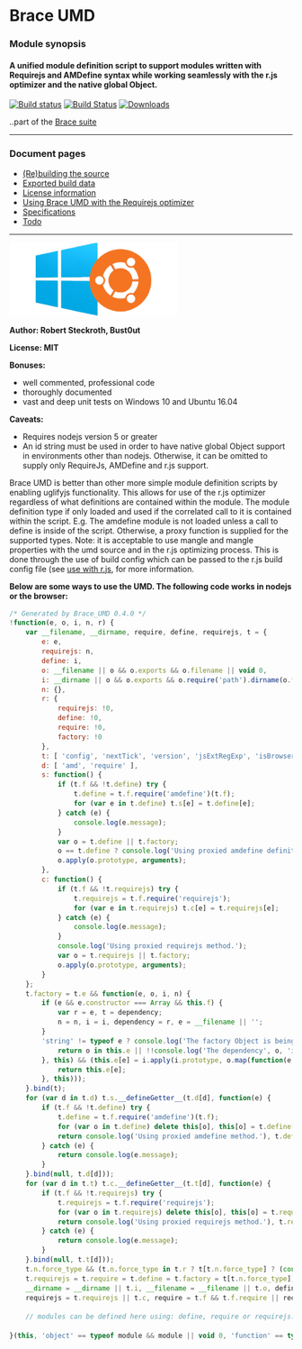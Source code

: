 # Brace UMD
### Module synopsis

#### A unified module definition script to support modules written with Requirejs and AMDefine syntax while working seamlessly with the r.js optimizer and the native global Object.

[![Build status](https://ci.appveyor.com/api/projects/status/j9w4v3romfw971y9/branch/master?svg=true)](https://ci.appveyor.com/project/restarian/brace-umd/branch/master) [![Build Status](https://travis-ci.org/restarian/brace_umd.svg?branch=master)](https://travis-ci.org/restarian/brace_umd) [![Downloads](https://img.shields.io/npm/dm/brace_umd.svg?svg=true)](https://npmjs.org/package/brace_umd)

..part of the [Brace suite](https://github.com/restarian/restarian/blob/master/brace/README.md)

------

### Document pages
* [(Re)building the source](https://github.com/restarian/brace_umd/blob/master/doc/build.md)
* [Exported build data](https://github.com/restarian/brace_umd/blob/master/doc/export.md)
* [License information](https://github.com/restarian/brace_umd/blob/master/doc/license.md)
* [Using Brace UMD with the Requirejs optimizer](https://github.com/restarian/brace_umd/blob/master/doc/optimizer.md)
* [Specifications](https://github.com/restarian/brace_umd/blob/master/doc/specification.md)
* [Todo](https://github.com/restarian/brace_umd/blob/master/doc/todo.md)

----

[![Bash on Windows](https://raw.githubusercontent.com/restarian/brace_umd/master/doc/image/ubuntu_windows_logo.png)](https://github.com/Microsoft/BashOnWindows)

**Author: Robert Steckroth, Bust0ut**

**License: MIT**

**Bonuses:**
* well commented, professional code
* thoroughly documented
* vast and deep unit tests on Windows 10 and Ubuntu 16.04

**Caveats:**
  * Requires nodejs version 5 or greater
  * An id string must be used in order to have native global Object support in environments other than nodejs. Otherwise, it can be omitted to supply only RequireJs, AMDefine and r.js support.

Brace UMD is better than other more simple module definition scripts by enabling uglifyjs functionality. This allows for use of the r.js optimizer regardless of what definitions are contained within the module. The module definition type if only loaded and used if the correlated call to it is contained within the script. E.g. The amdefine module is not loaded unless a call to define is inside of the script. Otherwise, a proxy function is supplied for the supported types. 
Note: it is acceptable to use mangle and mangle properties with the umd source and in the r.js optimizing process. This is done through the use of build config which can be passed to the r.js build config file (see [use with r.js](https://github.com/restarian/brace_umd/blob/master/doc/optimizer.md), for more information.

**Below are some ways to use the UMD. The following code works in nodejs or the browser:**

```javascript
/* Generated by Brace_UMD 0.4.0 */
!function(e, o, i, n, r) {
    var __filename, __dirname, require, define, requirejs, t = {
        e: e,
        requirejs: n,
        define: i,
        o: __filename || o && o.exports && o.filename || void 0,
        i: __dirname || o && o.exports && o.require('path').dirname(o.filename) || void 0,
        n: {},
        r: {
            requirejs: !0,
            define: !0,
            require: !0,
            factory: !0
        },
        t: [ 'config', 'nextTick', 'version', 'jsExtRegExp', 'isBrowser', 's', 'toUrl', 'undef', 'defined', 'specified', 'onError', 'createNode', 'load', 'exec' ],
        d: [ 'amd', 'require' ],
        s: function() {
            if (t.f && !t.define) try {
                t.define = t.f.require('amdefine')(t.f);
                for (var e in t.define) t.s[e] = t.define[e];
            } catch (e) {
                console.log(e.message);
            }
            var o = t.define || t.factory;
            o == t.define ? console.log('Using proxied amdefine definition.') : console.log('Using factory proxied from amdefine call.'), 
            o.apply(o.prototype, arguments);
        },
        c: function() {
            if (t.f && !t.requirejs) try {
                t.requirejs = t.f.require('requirejs');
                for (var e in t.requirejs) t.c[e] = t.requirejs[e];
            } catch (e) {
                console.log(e.message);
            }
            console.log('Using proxied requirejs method.');
            var o = t.requirejs || t.factory;
            o.apply(o.prototype, arguments);
        }
    };
    t.factory = t.e && function(e, o, i, n) {
        if (e && e.constructor === Array && this.f) {
            var r = e, t = dependency;
            n = n, i = i, dependency = r, e = __filename || '';
        }
        'string' != typeof e ? console.log('The factory Object is being used but the module does not supply an id parameter. Skipping loading of the module.') : o.every(function(o) {
            return o in this.e || !!console.log('The dependency', o, 'is not loaded into the factory. Skipping loading of the module', e);
        }, this) && (this.e[e] = i.apply(i.prototype, o.map(function(e, o) {
            return this.e[e];
        }, this)));
    }.bind(t);
    for (var d in t.d) t.s.__defineGetter__(t.d[d], function(e) {
        if (t.f && !t.define) try {
            t.define = t.f.require('amdefine')(t.f);
            for (var o in t.define) delete this[o], this[o] = t.define[o];
            return console.log('Using proxied amdefine method.'), t.define[e];
        } catch (e) {
            return console.log(e.message);
        }
    }.bind(null, t.d[d]));
    for (var d in t.t) t.c.__defineGetter__(t.t[d], function(e) {
        if (t.f && !t.requirejs) try {
            t.requirejs = t.f.require('requirejs');
            for (var o in t.requirejs) delete this[o], this[o] = t.requirejs[o];
            return console.log('Using proxied requirejs method.'), t.requirejs[o];
        } catch (e) {
            return console.log(e.message);
        }
    }.bind(null, t.t[d]));
    t.n.force_type && (t.n.force_type in t.r ? t[t.n.force_type] ? (console.log('Forcing use of the definition type', t.n.force_type), 
    t.requirejs = t.require = t.define = t.factory = t[t.n.force_type]) : console.log('The forced type', t.n.force_type, 'is not available.') : console.log('The forced type', t.n.force_type, 'specified as an option is not supported by Brace UMD. Supported types are', Object.keys(t.r))), 
    __dirname = __dirname || t.i, __filename = __filename || t.o, define = t.define || t.s, 
    requirejs = t.requirejs || t.c, require = t.f && t.f.require || requirejs;

	// modules can be defined here using: define, require or requirejs.

}(this, 'object' == typeof module && module || void 0, 'function' == typeof define && define || void 0, 'function' == typeof requirejs && requirejs || void 0);
```
